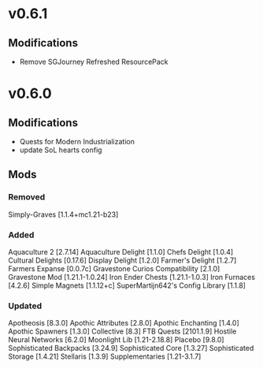 # v0.6.1

## Modifications
- Remove SGJourney Refreshed ResourcePack

# v0.6.0

## Modifications
- Quests for Modern Industrialization
- update SoL hearts config

## Mods 

### Removed
Simply-Graves [1.1.4+mc1.21-b23] 

### Added
Aquaculture 2 [2.7.14] 
Aquaculture Delight [1.1.0] 
Chefs Delight [1.0.4] 
Cultural Delights [0.17.6] 
Display Delight [1.2.0] 
Farmer's Delight [1.2.7] 
Farmers Expanse [0.0.7c] 
Gravestone Curios Compatibility [2.1.0] 
Gravestone Mod [1.21.1-1.0.24] 
Iron Ender Chests [1.21.1-1.0.3] 
Iron Furnaces [4.2.6] 
Simple Magnets [1.1.12+c] 
SuperMartijn642's Config Library [1.1.8] 

### Updated
Apotheosis [8.3.0] 
Apothic Attributes [2.8.0] 
Apothic Enchanting [1.4.0] 
Apothic Spawners [1.3.0] 
Collective [8.3] 
FTB Quests [2101.1.9] 
Hostile Neural Networks [6.2.0] 
Moonlight Lib [1.21-2.18.8] 
Placebo [9.8.0] 
Sophisticated Backpacks [3.24.9] 
Sophisticated Core [1.3.27] 
Sophisticated Storage [1.4.21] 
Stellaris [1.3.9] 
Supplementaries [1.21-3.1.7] 